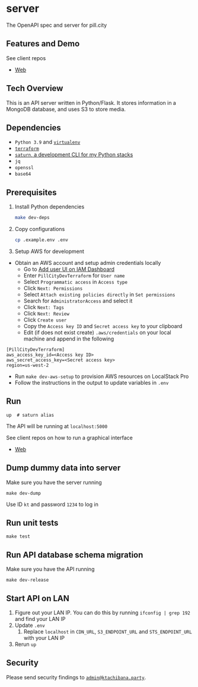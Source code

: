 # server
The OpenAPI spec and server for pill.city

## Features and Demo
See client repos

* [Web](https://github.com/pill-city/web)

## Tech Overview
This is an API server written in Python/Flask. It stores information in a MongoDB database, and uses S3 to store media.

## Dependencies
* `Python 3.9` and [`virtualenv`](http://packaging.python.org/guides/installing-using-pip-and-virtualenv/)
* [`terraform`](https://developer.hashicorp.com/terraform/tutorials/aws-get-started/install-cli)
* [`saturn`, a development CLI for my Python stacks](https://github.com/k-t-corp/saturn)
* `jq`
* `openssl`
* `base64`

## Prerequisites
1. Install Python dependencies

   ```bash
   make dev-deps
   ```

2. Copy configurations

   ```bash
   cp .example.env .env
   ```

3. Setup AWS for development
* Obtain an AWS account and setup admin credentials locally
  * Go to [Add user UI on IAM Dashboard](https://us-east-1.console.aws.amazon.com/iam/home#/users$new?step=details)
  * Enter `PillCityDevTerraform` for `User name`
  * Select `Programmatic access` in `Access type`
  * Click `Next: Permissions`
  * Select `Attach existing policies directly` in `Set permissions`
  * Search for `AdministratorAccess` and select it
  * Click `Next: Tags`
  * Click `Next: Review`
  * Click `Create user`
  * Copy the `Access key ID` and `Secret access key` to your clipboard
  * Edit (if does not exist create) `.aws/credentials` on your local machine and append in the following
    
```
[PillCityDevTerraform]
aws_access_key_id=<Access key ID>
aws_secret_access_key=<Secret access key>
region=us-west-2
```

  * Run `make dev-aws-setup` to provision AWS resources on LocalStack Pro
  * Follow the instructions in the output to update variables in `.env`

## Run
``` shell
up  # saturn alias
```
The API will be running at `localhost:5000`

See client repos on how to run a graphical interface

* [Web](https://github.com/pill-city/web)

## Dump dummy data into server
Make sure you have the server running
``` shell
make dev-dump
```
Use ID `kt` and password `1234` to log in

## Run unit tests
``` shell
make test
```

## Run API database schema migration
Make sure you have the API running
``` shell
make dev-release
```

## Start API on LAN
1. Figure out your LAN IP. You can do this by running `ifconfig | grep 192` and find your LAN IP
2. Update `.env`
   1. Replace `localhost` in `CDN_URL`, `S3_ENDPOINT_URL` and `STS_ENDPOINT_URL` with your LAN IP
3. Rerun `up`

## Security
Please send security findings to [`admin@ktachibana.party`](mailto:admin@ktachibana.party).
